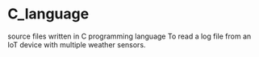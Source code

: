 # C_language
source files written in C programming language
To read a log file from an IoT device with multiple weather sensors.
